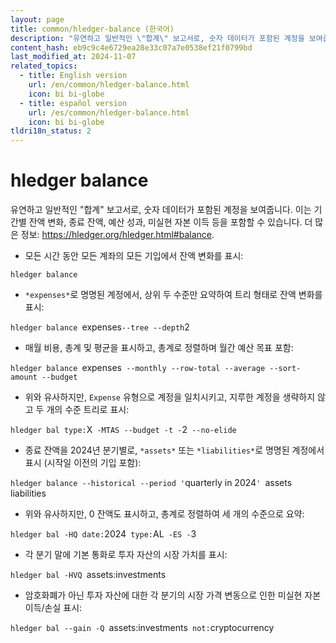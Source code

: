 ```yaml
---
layout: page
title: common/hledger-balance (한국어)
description: "유연하고 일반적인 \"합계\" 보고서로, 숫자 데이터가 포함된 계정을 보여줍니다."
content_hash: eb9c9c4e6729ea28e33c07a7e0538ef21f0799bd
last_modified_at: 2024-11-07
related_topics:
  - title: English version
    url: /en/common/hledger-balance.html
    icon: bi bi-globe
  - title: español version
    url: /es/common/hledger-balance.html
    icon: bi bi-globe
tldri18n_status: 2
---
```

# hledger balance

유연하고 일반적인 "합계" 보고서로, 숫자 데이터가 포함된 계정을 보여줍니다.
이는 기간별 잔액 변화, 종료 잔액, 예산 성과, 미실현 자본 이득 등을 포함할 수 있습니다.
더 많은 정보: <https://hledger.org/hledger.html#balance>.

- 모든 시간 동안 모든 계좌의 모든 기입에서 잔액 변화를 표시:

`hledger balance`

- `*expenses*`로 명명된 계정에서, 상위 두 수준만 요약하여 트리 형태로 잔액 변화를 표시:

`hledger balance `<span class="tldr-var badge badge-pill bg-dark-lm bg-white-dm text-white-lm text-dark-dm font-weight-bold">expenses</span>` --tree --depth `<span class="tldr-var badge badge-pill bg-dark-lm bg-white-dm text-white-lm text-dark-dm font-weight-bold">2</span>

- 매월 비용, 총계 및 평균을 표시하고, 총계로 정렬하며 월간 예산 목표 포함:

`hledger balance `<span class="tldr-var badge badge-pill bg-dark-lm bg-white-dm text-white-lm text-dark-dm font-weight-bold">expenses</span>` --monthly --row-total --average --sort-amount --budget`

- 위와 유사하지만, `Expense` 유형으로 계정을 일치시키고, 지루한 계정을 생략하지 않고 두 개의 수준 트리로 표시:

`hledger bal type:`<span class="tldr-var badge badge-pill bg-dark-lm bg-white-dm text-white-lm text-dark-dm font-weight-bold">X</span>` -MTAS --budget -t -`<span class="tldr-var badge badge-pill bg-dark-lm bg-white-dm text-white-lm text-dark-dm font-weight-bold">2</span>` --no-elide`

- 종료 잔액을 2024년 분기별로, `*assets*` 또는 `*liabilities*`로 명명된 계정에서 표시 (시작일 이전의 기입 포함):

`hledger balance --historical --period '`<span class="tldr-var badge badge-pill bg-dark-lm bg-white-dm text-white-lm text-dark-dm font-weight-bold">quarterly in 2024</span>`' `<span class="tldr-var badge badge-pill bg-dark-lm bg-white-dm text-white-lm text-dark-dm font-weight-bold">assets</span>` `<span class="tldr-var badge badge-pill bg-dark-lm bg-white-dm text-white-lm text-dark-dm font-weight-bold">liabilities</span>

- 위와 유사하지만, 0 잔액도 표시하고, 총계로 정렬하여 세 개의 수준으로 요약:

`hledger bal -HQ date:`<span class="tldr-var badge badge-pill bg-dark-lm bg-white-dm text-white-lm text-dark-dm font-weight-bold">2024</span>` type:`<span class="tldr-var badge badge-pill bg-dark-lm bg-white-dm text-white-lm text-dark-dm font-weight-bold">AL</span>` -ES -`<span class="tldr-var badge badge-pill bg-dark-lm bg-white-dm text-white-lm text-dark-dm font-weight-bold">3</span>

- 각 분기 말에 기본 통화로 투자 자산의 시장 가치를 표시:

`hledger bal -HVQ `<span class="tldr-var badge badge-pill bg-dark-lm bg-white-dm text-white-lm text-dark-dm font-weight-bold">assets:investments</span>

- 암호화폐가 아닌 투자 자산에 대한 각 분기의 시장 가격 변동으로 인한 미실현 자본 이득/손실 표시:

`hledger bal --gain -Q `<span class="tldr-var badge badge-pill bg-dark-lm bg-white-dm text-white-lm text-dark-dm font-weight-bold">assets:investments</span>` not:`<span class="tldr-var badge badge-pill bg-dark-lm bg-white-dm text-white-lm text-dark-dm font-weight-bold">cryptocurrency</span>

